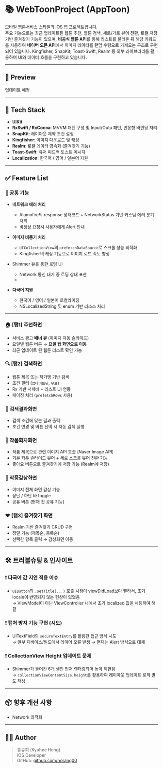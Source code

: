 # 📚 WebToonProject (AppToon)

모바일 웹툰서비스 스타일의 iOS 앱 프로젝트입니다.  
주요 기능으로는 최근 업데이트된 웹툰 추천, 웹툰 검색, 세로/가로 뷰어 전환, 로컬 저장 기반 즐겨찾기 기능이 있으며,
**비공식 웹툰 API**를 통해 리스트를 불러온 뒤 해당 키워드를 사용하여 **네이버 오픈 API**에서 이미지 데이터를 랜덤 수량으로 가져오는 구조로 구현되어 있습니다.
Kingfisher, SnapKit, Toast-Swift, Realm 등 외부 라이브러리를 활용하여 UI와 데이터 흐름을 구현하고 있습니다.

---
## 📼 Preview

업데이트 예정

---

## 🔧 Tech Stack

- **UIKit**
- **RxSwift / RxCocoa**: MVVM 패턴 구성 및 Input/Outu 패턴, 반응형 바인딩 처리
- **SnapKit**: 레이아웃 제약 조건 설정
- **Kingfisher**: 이미지 다운로드 및 캐싱
- **Realm**: 로컬 데이터 영속화 (즐겨찾기 기능)
- **Toast-Swift**: 유저 피드백 토스트 메시지
- **Localization**: 한국어 / 영어 / 일본어 지원

---

## ✅ Feature List

### 🔁 공통 기능

- **네트워크 에러 처리**  
  - Alamofire의 response 상태코드 + NetworkStatus 기반 커스텀 에러 분기 처리  
  - 비정상 요청시 사용자에게 Alert 안내  

- **이미지 비동기 처리**  
  - `UICollectionView`의 `prefetchDataSource`로 스크롤 성능 최적화  
  - Kingfisher의 캐싱 기능으로 이미지 로드 속도 향상  

- Shimmer 뷰를 통한 로딩 UI
  - Network 통신 대기 중 로딩 상태 표현
  - 
- **다국어 지원**  
  - 한국어 / 영어 / 일본어 로컬라이징  
  - NSLocalizedString 및 enum 기반 리소스 처리  

---

### 🏠 [탭1] 추천화면

- 서비스 광고 **배너 뷰** (이미지 자동 슬라이드)
- 요일별 웹툰 버튼 → **요일 탭 화면으로 이동**
- 최근 업데이트 된 웹툰 리스트 확인 가능

### 🔍 [탭2] 검색화면

- 웹툰 제목 또는 작가명 기반 검색
- 조건 필터 (`업데이트된`, `무료`)
- Rx 기반 서치바 + 리스트 UI 연동
- 페이징 처리 (`prefetchRows` 사용)

### 📓 검색결과화면

- 검색 조건에 맞는 결과 출력
- 조건 변경 및 버튼 선택 시 자동 검색 실행

### 📖 작품회차화면

- 작품 제목으로 관련 이미지 API 호출 (Naver Image API)
- 기본 좌우 슬라이드 뷰어 + 세로 스크롤 뷰어 전환 기능
- 좋아요 버튼으로 즐겨찾기에 저장 가능 (Realm에 저장)

### 👀 작품감상화면

- 이미지 전체 화면 감상 기능
- 상단 / 하단 바 toggle
- 공유 버튼 (현재 컷 공유 기능)

### ❤️ [탭3] 즐겨찾기 화면

- Realm 기반 즐겨찾기 CRUD 구현
- 정렬 기능 (제목순, 등록순)
- 선택한 항목 클릭 → 감상화면 이동

---

## 🛠 트러블슈팅 & 인사이트

### ❗️ 다국어 값 지연 적용 이슈
- `UIButton`의 `.setTitle(...)` 호출 시점이 viewDidLoad보다 빨라서, 초기 locale이 반영되지 않는 현상이 있었음  
→ ViewModel이 아닌 ViewController 내에서 초기 localized 값을 세팅하여 해결

### ❗️ 캡처 방지 기능 구현 (시도)
- UITextField의 `secureTextEntry`를 활용한 접근 방식 시도  
→ 일부 디바이스/빌드에서 레이어 오류 발생 → 현재는 Alert 방식으로 대체

### ❗️ CollectionView Height 업데이트 문제
- Shimmer가 들어간 6개 셀만 먼저 렌더링되어 높이 제한됨  
→ `collectionViewContentSize.height`를 활용하여 레이아웃 업데이트 로직 별도 작성

---

## 📦 향후 개선 사항

- Network 최적화

---

## 🧑‍💻 Author

> 홍규희 (Kyuhee Hong)  
> iOS Developer  
> GitHub: [github.com/norang00](https://github.com/norang00)  
